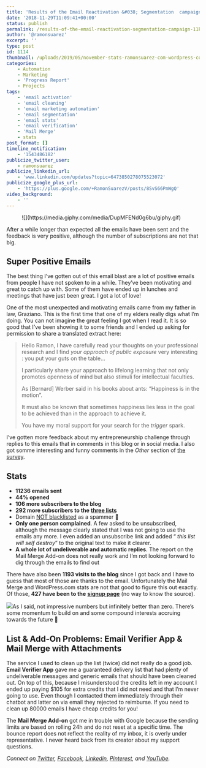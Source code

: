 ```yaml
---
title: 'Results of the Email Reactivation &#038; Segmentation  campaign (>11k emails sent)'
date: '2018-11-29T11:09:41+00:00'
status: publish
permalink: /results-of-the-email-reactivation-segmentation-campaign-11k-emails-sent
author: '@ramonsuarez'
excerpt: ''
type: post
id: 1114
thumbnail: /uploads/2019/05/november-stats-ramonsuarez-com-wordpress-com1.png
categories: 
    - Automation
    - Marketing
    - 'Progress Report'
    - Projects
tags:
    - 'email activation'
    - 'email cleaning'
    - 'email marketing automation'
    - 'email segmentation'
    - 'email stats'
    - 'email verification'
    - 'Mail Merge'
    - stats
post_format: []
timeline_notification:
    - '1543486182'
publicize_twitter_user:
    - ramonsuarez
publicize_linkedin_url:
    - 'www.linkedin.com/updates?topic=6473850278075523072'
publicize_google_plus_url:
    - 'https://plus.google.com/+RamonSuarezV/posts/8SvS66PmWgQ'
video_background:
    - ''
---
```

<div class="wp-block-image"><figure class="aligncenter">![](https://media.giphy.com/media/DupMFENd0g6bu/giphy.gif)</div>After a while longer than expected all the emails have been sent and the feedback is very positive, although the number of subscriptions are not that big.

Super Positive Emails
---------------------

The best thing I’ve gotten out of this email blast are a lot of positive emails from people I have not spoken to in a while. They’ve been motivating and great to catch up with. Some of them have ended up in lunches and meetings that have just been great. I got a lot of love!

One of the most unexpected and motivating emails came from my father in law, Graziano. This is the first time that one of my elders really digs what I’m doing. You can not imagine the great feeling I got when I read it. It is so good that I’ve been showing it to some friends and I ended up asking for permission to share a translated extract here:

> Hello Ramon, I have carefully read your thoughts on your professional research and I find *your approach of public exposure* very interesting : you put your guts on the table…
> 
> I particularly share your approach to lifelong learning that not only promotes openness of mind but also stimuli for intellectual faculties.
> 
> As \[Bernard\] Werber said in his books about ants: “Happiness is in the motion”.
> 
> It must also be known that sometimes happiness lies less in the goal to be achieved than in the approach to achieve it.
> 
> You have my moral support for your search for the *trigger* spark.

I’ve gotten more feedback about my entrepreneurship challenge through replies to this emails that in comments in this blog or in social media. I also got somme interesting and funny comments in the *Other* section of [the survey](https://ramonsuarez.com/do-you-want-to-hear-from-me/).

Stats
-----

- **11236 emails sent**
- **44% opened**
- **106 more subscribers to the blog**
- **292 more subscribers to the** [**three lists**](https://ramonsuarez.com/do-you-want-to-hear-from-me/)
- Domain [NOT blacklisted](https://mxtoolbox.com/SuperTool.aspx?action=mx%3aramonsuarez.com&run=toolpage#) as a spammer 🙂
- **Only one person complained**. A few asked to be unsubscribed, although the message clearly stated that I was not going to use the emails any more. I even added an unsubscribe link and added “ *this list will self destroy*” to the original text to make it clearer.
- **A whole lot of undeliverable and automatic replies**. The report on the Mail Merge Add-on does not really work and I’m not looking forward to dig through the emails to find out

There have also been **1193 visits to the blog** since I got back and I have to guess that most of those are thanks to the email. Unfortunately the Mail Merge and WordPress.com stats are not that good to figure this out exactly. Of those, **427 have been to the** [**signup page**](https://ramonsuarez.com/do-you-want-to-hear-from-me/) (no way to know the source).

![](/uploads/2018/11/november-stats-ramonsuarez-com-wordpress-com1.png)As I said, not impressive numbers but infinitely better than zero. There’s some momentum to build on and some compound interests accruing towards the future 🙂

List &amp; Add-On Problems: Email Verifier App &amp; Mail Merge with Attachments 
---------------------------------------------------------------------------------

The service I used to clean up the list (twice) did not really do a good job. **Email Verifier App** gave me a guaranteed delivery list that had plenty of undeliverable messages and generic emails that should have been cleaned out. On top of this, because I misunderstood the credits left in my account I ended up paying $105 for extra credits that I did not need and that I’m never going to use. Even though I contacted them immediately through their chatbot and latter on via email they rejected to reimburse. If you need to clean up 80000 emails I have cheap credits for you!

The **Mail Merge Add-on** got me in trouble with Google because the sending limits are based on rolling 24h and do not reset at a specific time. The bounce report does not reflect the reality of my inbox, it is overly under representative. I never heard back from its creator about my support questions.

*Connect on [Twitter](https://twitter.com/ramonsuarez), [Facebook](https://www.facebook.com/ramonsuarezdotcom), [Linkedin](https://www.linkedin.com/in/ramonsuarez/), [Pinterest](https://www.pinterest.com/ramonsuarez/), and [YouTube](https://www.youtube.com/ramonsuarezv).*